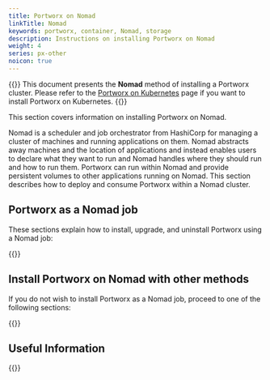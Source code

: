 ```yaml
---
title: Portworx on Nomad
linkTitle: Nomad
keywords: portworx, container, Nomad, storage
description: Instructions on installing Portworx on Nomad
weight: 4
series: px-other
noicon: true
---
```


{{<info>}}
This document presents the **Nomad** method of installing a Portworx cluster. Please refer to the [Portworx on Kubernetes](/portworx-install-with-kubernetes/) page if you want to install Portworx on Kubernetes.
{{</info>}}

This section covers information on installing Portworx on Nomad.

Nomad is a scheduler and job orchestrator from HashiCorp for managing a cluster of machines and running applications on them. Nomad abstracts away machines and the location of applications and instead enables users to declare what they want to run and Nomad handles where they should run and how to run them. Portworx can run within Nomad and provide persistent volumes to other applications running on Nomad. This section describes how to deploy and consume Portworx within a Nomad cluster.

## Portworx as a Nomad job

These sections explain how to install, upgrade, and uninstall Portworx using a Nomad job:

{{<homelist series="px-as-a-nomad-job">}}

## Install Portworx on Nomad with other methods

If you do not wish to install Portworx as a Nomad job, proceed to one of the following sections:

{{<homelist series="px-install-on-nomad-with-others">}}

## Useful Information

{{<homelist series="px-nomad-useful-information">}}
